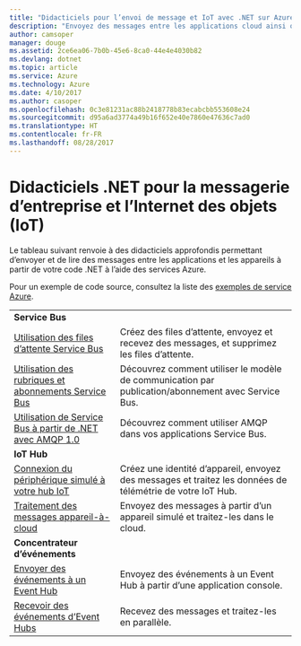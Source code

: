 ```yaml
---
title: "Didacticiels pour l’envoi de message et IoT avec .NET sur Azure | Microsoft Docs"
description: "Envoyez des messages entre les applications cloud ainsi qu’entre les appareils et le cloud à l’aide de .NET et des services Azure."
author: camsoper
manager: douge
ms.assetid: 2ce6ea06-7b0b-45e6-8ca0-44e4e4030b82
ms.devlang: dotnet
ms.topic: article
ms.service: Azure
ms.technology: Azure
ms.date: 4/10/2017
ms.author: casoper
ms.openlocfilehash: 0c3e81231ac88b2418778b83ecabcbb553608e24
ms.sourcegitcommit: d95a6ad3774a49b16f652e40e7860e47636c7ad0
ms.translationtype: HT
ms.contentlocale: fr-FR
ms.lasthandoff: 08/28/2017
---
```

# <a name="net-tutorials-for-enterprise-messaging-and-internet-of-things-iot"></a>Didacticiels .NET pour la messagerie d’entreprise et l’Internet des objets (IoT)

Le tableau suivant renvoie à des didacticiels approfondis permettant d’envoyer et de lire des messages entre les applications et les appareils à partir de votre code .NET à l’aide des services Azure.

Pour un exemple de code source, consultez la liste des [exemples de service Azure](https://azure.microsoft.com/resources/samples/?platform=dotnet).


| | |
|---|---|
| **Service Bus** | |
| [Utilisation des files d’attente Service Bus][1] | Créez des files d’attente, envoyez et recevez des messages, et supprimez les files d’attente. | 
| [Utilisation des rubriques et abonnements Service Bus][2] | Découvrez comment utiliser le modèle de communication par publication/abonnement avec Service Bus.
| [Utilisation de Service Bus à partir de .NET avec AMQP 1.0][3] | Découvrez comment utiliser AMQP dans vos applications Service Bus.
|**IoT Hub**|
| [Connexion du périphérique simulé à votre hub IoT][4] | Créez une identité d’appareil, envoyez des messages et traitez les données de télémétrie de votre IoT Hub. |   
| [Traitement des messages appareil-à-cloud][5] | Envoyez des messages à partir d’un appareil simulé et traitez-les dans le cloud. |
|**Concentrateur d’événements**|
| [Envoyer des événements à un Event Hub][6] | Envoyez des événements à un Event Hub à partir d’une application console.
| [Recevoir des événements d’Event Hubs][7] | Recevez des messages et traitez-les en parallèle.


[1]: /azure/service-bus-messaging/service-bus-dotnet-get-started-with-queues
[2]: /azure/service-bus-messaging/service-bus-dotnet-how-to-use-topics-subscriptions
[3]: /azure/service-bus-messaging/service-bus-amqp-dotnet
[4]: /azure/iot-hub/iot-hub-csharp-csharp-getstarted
[5]: /azure/iot-hub/iot-hub-csharp-csharp-process-d2c
[6]: /azure/event-hubs/event-hubs-dotnet-standard-getstarted-send
[7]: /azure/event-hubs/event-hubs-dotnet-standard-getstarted-receive-eph


